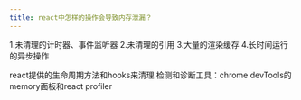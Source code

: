 ```yaml
---
title: react中怎样的操作会导致内存泄漏？
---
```

1.未清理的计时器、事件监听器
2.未清理的引用
3.大量的渲染缓存
4.长时间运行的异步操作

react提供的生命周期方法和hooks来清理
检测和诊断工具：chrome devTools的memory面板和react profiler